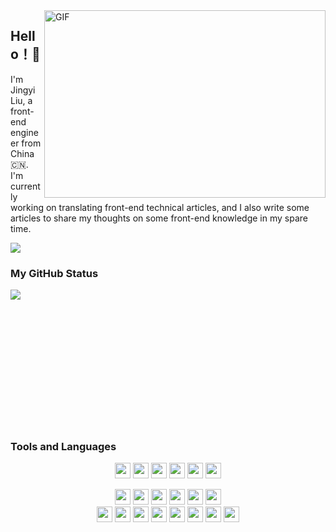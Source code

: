 <img align="right" alt="GIF" src="https://github.com/abhisheknaiidu/abhisheknaiidu/blob/master/code.gif?raw=true" width="450" height="300" />

## Hello！👋

I'm Jingyi Liu, a front-end engineer from China 🇨🇳. I'm currently working on translating front-end technical articles, and I also write some articles to share my thoughts on some front-end knowledge in my spare time.

[<img src='https://img.shields.io/badge/-掘金-blue?style=social&logo=appveyor&link='/>](https://juejin.cn/user/1099167358523165)

### My GitHub Status

<p>
  <img align="left" src="https://github-readme-stats.vercel.app/api?username=liu-jin-yi&locale=cn&hide_border=true&show_icons=true"/>
  <br/><br/>
</p>
<br/>
<br/><br/><br/><br/><br/><br/><br/><br/><br/>

### Tools and Languages

<p align="center">
<img src='https://img.shields.io/badge/React-%2300ADD8.svg?&logo=React&logoColor=white' height='25'/>
<img src='https://img.shields.io/badge/TypeScript-%2300ADD8.svg?&logo=TypeScript&logoColor=white' height='25'/>
<img src='https://img.shields.io/badge/Vue-%2300ADD8.svg?&logo=Vue.js&logoColor=white' height='25'/>
<img src='https://img.shields.io/badge/JS%2C%20ES6-%2300ADD8.svg?&logo=javascript&logoColor=white' height='25'/>
<img src='https://img.shields.io/badge/HTML%2C%20HTML5-%2300ADD8.svg?&logo=HTML5&logoColor=white' height='25'/>
<img src='https://img.shields.io/badge/CSS%2C%20CSS3-%2300ADD8.svg?&logo=CSS3&logoColor=white' height='25'/>
</p>

<p align="center">
<img src='https://img.shields.io/badge/Mobx-%2300ADD8.svg?&logo=Mobx&logoColor=white' height='25'/>
<img src='https://img.shields.io/badge/Redux-%2300ADD8.svg?&logo=Redux&logoColor=white' height='25'/>
<img src='https://img.shields.io/badge/Umi-%2300ADD8.svg?&logo=Umi&logoColor=white' height='25'/>
<img src='https://img.shields.io/badge/Dva-%2300ADD8.svg?&logo=Dva&logoColor=white' height='25'/>
<img src='https://img.shields.io/badge/Taro-%2300ADD8.svg?&logo=Taro&logoColor=white' height='25'/>
<img src='https://img.shields.io/badge/ReactRouter-%2300ADD8.svg?&logo=React-Router&logoColor=white' height='25'/>
<br/>
<img src='https://img.shields.io/badge/Vuex-%2300ADD8.svg?&logo=vuex&logoColor=white' height='25'/>
<img src='https://img.shields.io/badge/VueRouter-%2300ADD8.svg?&logo=VueRouter&logoColor=white' height='25'/>
<img src='https://img.shields.io/badge/WebComponents-%2300ADD8.svg?&logo=WebComponents&logoColor=white' height='25'/>
<img src='https://img.shields.io/badge/Git-%2300ADD8.svg?&logo=Git&logoColor=white' height='25'/>
<img src='https://img.shields.io/badge/ECharts-%2300ADD8.svg?&logo=apacheecharts&logoColor=white' height='25'/>
<img src='https://img.shields.io/badge/G2-%2300ADD8.svg?&logo=g2a&logoColor=white' height='25'/>
<img src='https://img.shields.io/badge/Webpack-%2300ADD8.svg?&logo=Webpack&logoColor=white' height='25'/>
<img src='https://img.shields.io/badge/VsCode-%2300ADD8.svg?&logo=VsCode&logoColor=white' height='25'/>
</p>
